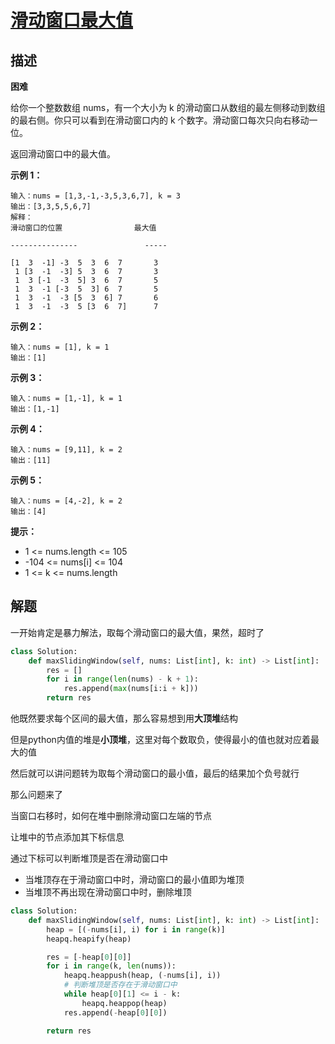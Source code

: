 # [滑动窗口最大值](https://leetcode-cn.com/problems/sliding-window-maximum/)

## 描述

**困难**

给你一个整数数组 nums，有一个大小为 k 的滑动窗口从数组的最左侧移动到数组的最右侧。你只可以看到在滑动窗口内的 k 个数字。滑动窗口每次只向右移动一位。

返回滑动窗口中的最大值。

 

**示例 1：**

```
输入：nums = [1,3,-1,-3,5,3,6,7], k = 3
输出：[3,3,5,5,6,7]
解释：
滑动窗口的位置                最大值

---------------               -----

[1  3  -1] -3  5  3  6  7       3
 1 [3  -1  -3] 5  3  6  7       3
 1  3 [-1  -3  5] 3  6  7       5
 1  3  -1 [-3  5  3] 6  7       5
 1  3  -1  -3 [5  3  6] 7       6
 1  3  -1  -3  5 [3  6  7]      7
```

**示例 2：**

```
输入：nums = [1], k = 1
输出：[1]
```

**示例 3：**

```
输入：nums = [1,-1], k = 1
输出：[1,-1]
```

**示例 4：**

```
输入：nums = [9,11], k = 2
输出：[11]
```

**示例 5：**

```
输入：nums = [4,-2], k = 2
输出：[4]
```

**提示：**

- 1 <= nums.length <= 105
- -104 <= nums[i] <= 104
- 1 <= k <= nums.length

## 解题

一开始肯定是暴力解法，取每个滑动窗口的最大值，果然，超时了

```python
class Solution:
    def maxSlidingWindow(self, nums: List[int], k: int) -> List[int]:
        res = []
        for i in range(len(nums) - k + 1):
            res.append(max(nums[i:i + k]))
        return res
```

他既然要求每个区间的最大值，那么容易想到用**大顶堆**结构

但是python内值的堆是**小顶堆**，这里对每个数取负，使得最小的值也就对应着最大的值

然后就可以讲问题转为取每个滑动窗口的最小值，最后的结果加个负号就行

那么问题来了

当窗口右移时，如何在堆中删除滑动窗口左端的节点

让堆中的节点添加其下标信息

通过下标可以判断堆顶是否在滑动窗口中

- 当堆顶存在于滑动窗口中时，滑动窗口的最小值即为堆顶
- 当堆顶不再出现在滑动窗口中时，删除堆顶

```python
class Solution:
    def maxSlidingWindow(self, nums: List[int], k: int) -> List[int]:
        heap = [(-nums[i], i) for i in range(k)]
        heapq.heapify(heap)

        res = [-heap[0][0]]
        for i in range(k, len(nums)):
            heapq.heappush(heap, (-nums[i], i))
            # 判断堆顶是否存在于滑动窗口中
            while heap[0][1] <= i - k:
                heapq.heappop(heap)
            res.append(-heap[0][0])

        return res
```

